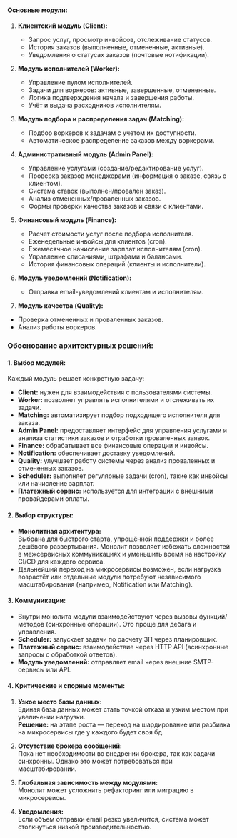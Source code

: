 #### **Основные модули:**
1. **Клиентский модуль (Client):**
   - Запрос услуг, просмотр инвойсов, отслеживание статусов.
   - История заказов (выполненные, отмененные, активные).
   - Уведомления о статусах заказов (почтовые нотификации).
   
2. **Модуль исполнителей (Worker):**
   - Управление пулом исполнителей.
   - Задачи для воркеров: активные, завершенные, отмененные.
   - Логика подтверждения начала и завершения работы.
   - Учёт и выдача расходников исполнителям.

3. **Модуль подбора и распределения задач (Matching):**
   - Подбор воркеров к задачам с учетом их доступности.
   - Автоматическое распределение заказов между воркерами.
   
4. **Административный модуль (Admin Panel):**
   - Управление услугами (создание/редактирование услуг).
   - Проверка заказов менеджерами (информация о заказе, связь с клиентом).
   - Система ставок (выполнен/провален заказ).
   - Анализ отмененных/проваленных заказов.
   - Формы проверки качества заказов и связи с клиентами.

5. **Финансовый модуль (Finance):**
   - Расчет стоимости услуг после подбора исполнителя.
   - Еженедельные инвойсы для клиентов (cron).
   - Ежемесячное начисление зарплат исполнителям (cron).
   - Управление списаниями, штрафами и балансами.
   - История финансовых операций (клиенты и исполнители).

6. **Модуль уведомлений (Notification):**
   - Отправка email-уведомлений клиентам и исполнителям. 

7. **Модуль качества (Quality):**
- Проверка отмененных и проваленных заказов.
- Анализ работы воркеров.
### Обоснование архитектурных решений:

#### 1. **Выбор модулей:**
Каждый модуль решает конкретную задачу:
- **Client:** нужен для взаимодействия с пользователями системы.
- **Worker:** позволяет управлять исполнителями и отслеживать их задачи.
- **Matching:** автоматизирует подбор подходящего исполнителя для заказа.
- **Admin Panel:** предоставляет интерфейс для управления услугами и анализа статистики заказов и отработки проваленных заявок.
- **Finance:** обрабатывает все финансовые операции и инвойсы.
- **Notification:** обеспечивает доставку уведомлений.
- **Quality:** улучшает работу системы через анализ проваленных и отмененных заказов.
- **Scheduler:** выполняет регулярные задачи (cron), такие как инвойсы или начисление зарплат.
- **Платежный сервис:** используется для интеграции с внешними провайдерами оплаты.

#### 2. **Выбор структуры:**
- **Монолитная архитектура:**  
  Выбрана для быстрого старта, упрощённой поддержки и более дешёвого развертывания. Монолит позволяет избежать сложностей в межсервисных коммуникациях и уменьшить время на настройку CI/CD для каждого сервиса.
- Дальнейший переход на микросервисы возможен, если нагрузка возрастёт или отдельные модули потребуют независимого масштабирования (например, Notification или Matching).

#### 3. **Коммуникации:**
- Внутри монолита модули взаимодействуют через вызовы функций/методов (синхронные операции). Это проще для дебага и управления.
- **Scheduler:** запускает задачи по расчету ЗП через планировщик.
- **Платежный сервис:** взаимодействие через HTTP API (асинхронные запросы с обработкой ответов).
- **Модуль уведомлений:** отправляет email через внешние SMTP-сервисы или API.

#### 4. **Критические и спорные моменты:**
1. **Узкое место базы данных:**  
   Единая база данных может стать точкой отказа и узким местом при увеличении нагрузки.  
   **Решение:** на этапе роста — переход на шардирование или разбивка на микросервисы где у каждого будет своя бд.

2. **Отсутствие брокера сообщений:**  
   Пока нет необходимости во внедрении брокера, так как задачи синхронны. Однако это может потребоваться при масштабировании.  

3. **Глобальная зависимость между модулями:**  
   Монолит может усложнить рефакторинг или миграцию в микросервисы.  

4. **Уведомления:**  
   Если объем отправки email резко увеличится, система может столкнуться низкой производительностью.  